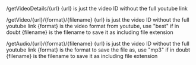 /getVideoDetails/{url}
{url} is just the video ID without the full youtube link

/getVideo/{url}/{format}/{filename}
{url} is just the video ID without the full youtube link
{format} is the video format from youtube, use "best" if in doubt
{filename} is the filename to save it as including file extension

/getAudio/{url}/{format}/{filename}
{url} is just the video ID without the full youtube link
{format} is the format to save the file as, use "mp3" if in doubt
{filename} is the filename to save it as including file extension
